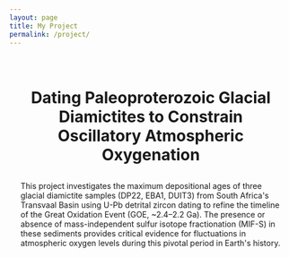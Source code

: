 ```yaml
---
layout: page
title: My Project
permalink: /project/
---
```


<div style="max-width: 800px; margin: 0 auto; padding: 20px; text-align: center;">
  <h1 style="text-align: center;">Dating Paleoproterozoic Glacial Diamictites to Constrain Oscillatory Atmospheric Oxygenation</h1>

  <div style="text-align: left; margin-top: 30px;">
    <p>This project investigates the maximum depositional ages of three glacial diamictite samples (DP22, EBA1, DUIT3) from South Africa's Transvaal Basin using U-Pb detrital zircon dating to refine the timeline of the Great Oxidation Event (GOE, ~2.4–2.2 Ga). The presence or absence of mass-independent sulfur isotope fractionation (MIF-S) in these sediments provides critical evidence for fluctuations in atmospheric oxygen levels during this pivotal period in Earth's history.</p>
  </div>
</div>
